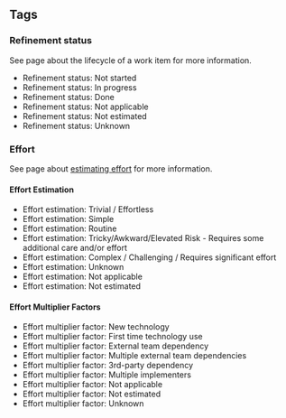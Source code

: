 ﻿
## Tags

### Refinement status

See page about the lifecycle of a work item for more information.

- Refinement status: Not started
- Refinement status: In progress
- Refinement status: Done
- Refinement status: Not applicable
- Refinement status: Not estimated
- Refinement status: Unknown

### Effort

See page about [estimating effort](estimates.md) for more information.

#### Effort Estimation

- Effort estimation: Trivial / Effortless
- Effort estimation: Simple
- Effort estimation: Routine
- Effort estimation: Tricky/Awkward/Elevated Risk - Requires some additional care and/or effort
- Effort estimation: Complex / Challenging / Requires significant effort
- Effort estimation: Unknown
- Effort estimation: Not applicable
- Effort estimation: Not estimated

#### Effort Multiplier Factors

- Effort multiplier factor: New technology
- Effort multiplier factor: First time technology use
- Effort multiplier factor: External team dependency
- Effort multiplier factor: Multiple external team dependencies
- Effort multiplier factor: 3rd-party dependency
- Effort multiplier factor: Multiple implementers
- Effort multiplier factor: Not applicable
- Effort multiplier factor: Not estimated
- Effort multiplier factor: Unknown

